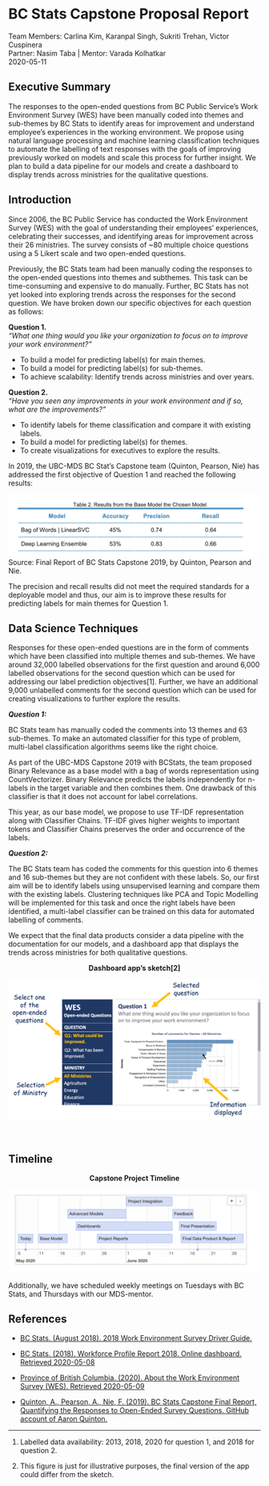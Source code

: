 BC Stats Capstone Proposal Report
================
Team Members: Carlina Kim, Karanpal Singh, Sukriti Trehan, Victor
Cuspinera <br>Partner: Nasim Taba | Mentor: Varada Kolhatkar <br>
2020-05-11

## Executive Summary

The responses to the open-ended questions from BC Public Service’s Work
Environment Survey (WES) have been manually coded into themes and
sub-themes by BC Stats to identify areas for improvement and understand
employee’s experiences in the working environment. We propose using
natural language processing and machine learning classification
techniques to automate the labelling of text responses with the goals of
improving previously worked on models and scale this process for further
insight. We plan to build a data pipeline for our models and create a
dashboard to display trends across ministries for the qualitative
questions.

## Introduction

Since 2006, the BC Public Service has conducted the Work Environment
Survey (WES) with the goal of understanding their employees’
experiences, celebrating their successes, and identifying areas for
improvement across their 26 ministries. The survey consists of ~80
multiple choice questions using a 5 Likert scale and two open-ended
questions.

Previously, the BC Stats team had been manually coding the responses to
the open-ended questions into themes and subthemes. This task can be
time-consuming and expensive to do manually. Further, BC Stats has not
yet looked into exploring trends across the responses for the second
question. We have broken down our specific objectives for each question
as follows:

**Question 1.**  
*“What one thing would you like your organization to focus on to improve
your work environment?”*

  - To build a model for predicting label(s) for main themes.
  - To build a model for predicting label(s) for sub-themes.
  - To achieve scalability: Identify trends across ministries and over
    years.

**Question 2.**  
*“Have you seen any improvements in your work environment and if so,
what are the improvements?”*

  - To identify labels for theme classification and compare it with
    existing labels.
  - To build a model for predicting label(s) for themes.
  - To create visualizations for executives to explore the results.

In 2019, the UBC-MDS BC Stat’s Capstone team (Quinton, Pearson, Nie) has
addressed the first objective of Question 1 and reached the following
results:

![](figures/results_capstone_2019.png) Source: Final Report of BC Stats
Capstone 2019, by Quinton, Pearson and Nie.

The precision and recall results did not meet the required standards for
a deployable model and thus, our aim is to improve these results for
predicting labels for main themes for Question 1.

## Data Science Techniques

Responses for these open-ended questions are in the form of comments
which have been classified into multiple themes and sub-themes. We have
around 32,000 labelled observations for the first question and around
6,000 labelled observations for the second question which can be used
for addressing our label prediction objectives\[1\]. Further, we have an
additional 9,000 unlabelled comments for the second question which can
be used for creating visualizations to further explore the results.

***Question 1:***

BC Stats team has manually coded the comments into 13 themes and 63
sub-themes. To make an automated classifier for this type of problem,
multi-label classification algorithms seems like the right choice.

As part of the UBC-MDS Capstone 2019 with BCStats, the team proposed
Binary Relevance as a base model with a bag of words representation
using CountVectorizer. Binary Relevance predicts the labels
independently for n-labels in the target variable and then combines
them. One drawback of this classifier is that it does not account for
label correlations.

This year, as our base model, we propose to use TF-IDF representation
along with Classifier Chains. TF-IDF gives higher weights to important
tokens and Classifier Chains preserves the order and occurrence of the
labels.

***Question 2:***

The BC Stats team has coded the comments for this question into 6 themes
and 16 sub-themes but they are not confident with these labels. So, our
first aim will be to identify labels using unsupervised learning and
compare them with the existing labels. Clustering techniques like PCA
and Topic Modelling will be implemented for this task and once the right
labels have been identified, a multi-label classifier can be trained on
this data for automated labelling of comments.

We expect that the final data products consider a data pipeline with the
documentation for our models, and a dashboard app that displays the
trends across ministries for both qualitative questions.

<center>

**Dashboard app’s sketch\[2\]**

</center>

![](figures/Dash_app_sketch.png)

<br>

## Timeline

<center>

**Capstone Project Timeline**

</center>

![](figures/plan.png)

Additionally, we have scheduled weekly meetings on Tuesdays with BC
Stats, and Thursdays with our MDS-mentor.

## References

  - [BC Stats. (August 2018). 2018 Work Environment Survey Driver
    Guide.](https://www2.gov.bc.ca/assets/gov/data/statistics/government/wes/wes2018_driver_guide.pdf)

  - [BC Stats. (2018). Workforce Profile Report 2018. Online dashboard.
    Retrieved 2020-05-08](https://securesurveys.gov.bc.ca/ERAP/workforce-profiles)

  - [Province of British Columbia. (2020). About the Work Environment
    Survey (WES).
    Retrieved 2020-05-09](https://www2.gov.bc.ca/gov/content/data/statistics/government/employee-research/wes/)

  - [Quinton, A., Pearson, A., Nie, F. (2019). BC Stats Capstone Final
    Report, Quantifying the Responses to Open-Ended Survey Questions.
    GitHub account of Aaron
    Quinton.](https://github.com/aaronquinton/mds-capstone-bcstats/blob/master/reports/BCStats_Final_Report.pdf)

-----

1.   Labelled data availability: 2013, 2018, 2020 for question 1, and
    2018 for question 2.

2.  This figure is just for illustrative purposes, the final version of
    the app could differ from the sketch.
